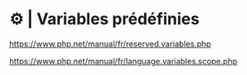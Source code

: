 # ⚙️ | Variables prédéfinies

https://www.php.net/manual/fr/reserved.variables.php

https://www.php.net/manual/fr/language.variables.scope.php